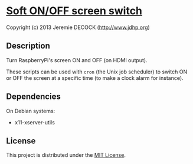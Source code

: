 # [Soft ON/OFF screen switch](http://www.jdhp.org/projects_en.html)

Copyright (c) 2013 Jeremie DECOCK (http://www.jdhp.org)

## Description

Turn RaspberryPi's screen ON and OFF (on HDMI output).

These scripts can be used with `cron` (the Unix job scheduler) to switch ON or
OFF the screen at a specific time (to make a clock alarm for instance).

## Dependencies

On Debian systems:

* x11-xserver-utils

## License

This project is distributed under the [MIT License](http://opensource.org/licenses/MIT).
